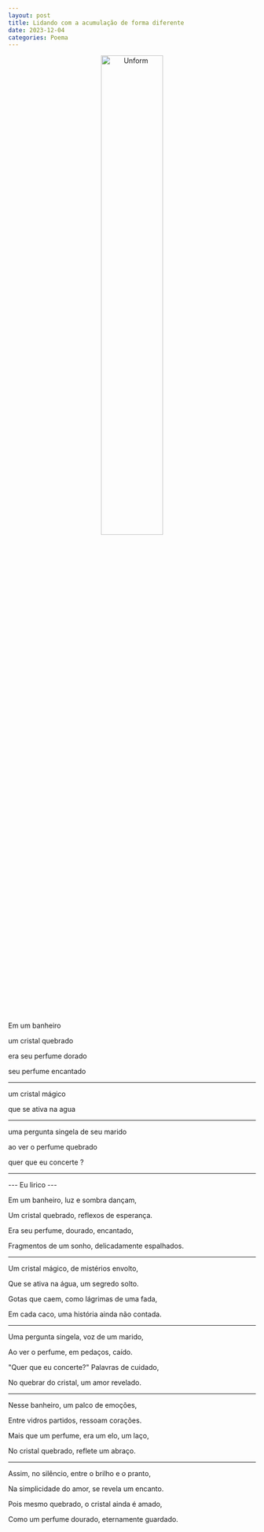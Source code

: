 ```yaml
---
layout: post
title: Lidando com a acumulação de forma diferente
date: 2023-12-04
categories: Poema
---
```


<p align="center">
<img src="{{ site.baseurl }}/images/2023-12-04-Lidando-com-a-acumulacao-de-forma-diferente.png" 
height="50%" width="50%" alt="Unform" />
</p>

Em um banheiro

um cristal quebrado

era seu perfume dorado

seu perfume encantado

---

um cristal mágico

que se ativa na agua

---

uma pergunta singela de seu marido

ao ver o perfume quebrado

quer que eu concerte ?

---

--- Eu lirico ---

Em um banheiro, luz e sombra dançam,

Um cristal quebrado, reflexos de esperança.

Era seu perfume, dourado, encantado,

Fragmentos de um sonho, delicadamente espalhados.

---

Um cristal mágico, de mistérios envolto,

Que se ativa na água, um segredo solto.

Gotas que caem, como lágrimas de uma fada,

Em cada caco, uma história ainda não contada.

---

Uma pergunta singela, voz de um marido,

Ao ver o perfume, em pedaços, caído.

"Quer que eu concerte?" Palavras de cuidado,

No quebrar do cristal, um amor revelado.

---

Nesse banheiro, um palco de emoções,

Entre vidros partidos, ressoam corações.

Mais que um perfume, era um elo, um laço,

No cristal quebrado, reflete um abraço.

---

Assim, no silêncio, entre o brilho e o pranto,

Na simplicidade do amor, se revela um encanto.

Pois mesmo quebrado, o cristal ainda é amado,

Como um perfume dourado, eternamente guardado.